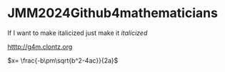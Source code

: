 # JMM2024Github4mathematicians

If I want to make italicized just make it *italicized*

<htttp://g4m.clontz.org>

$x= \frac{-b\pm\sqrt{b^2-4ac}}{2a}$